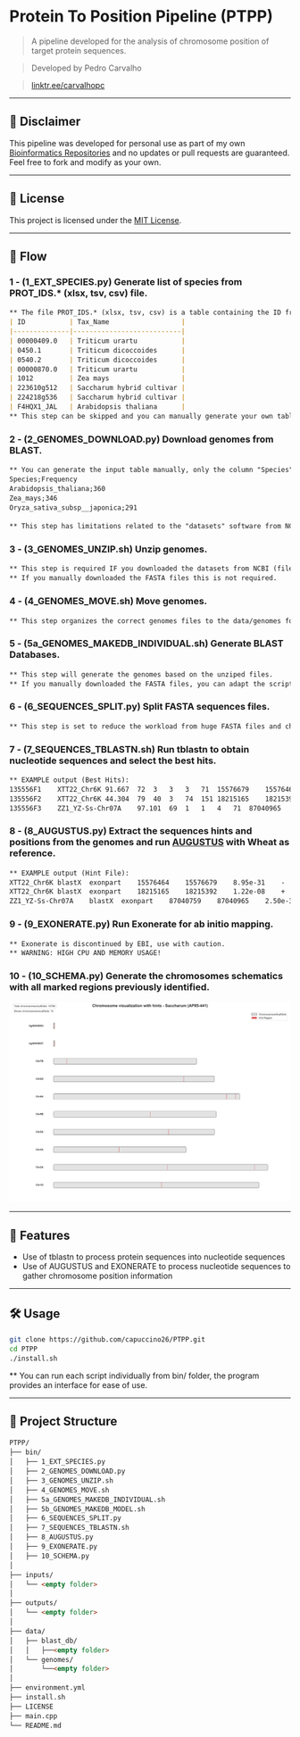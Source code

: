 # Protein To Position Pipeline (PTPP)

> A pipeline developed for the analysis of chromosome position of target protein sequences.

> Developed by Pedro Carvalho

> [linktr.ee/carvalhopc](linktr.ee/carvalhopc)

---

## 🤝 Disclaimer

This pipeline was developed for personal use as part of my own [Bioinformatics Repositories](https://github.com/capuccino26?tab=repositories) and no updates or pull requests are guaranteed.
Feel free to fork and modify as your own.

---

## 📄 License

This project is licensed under the [MIT License](LICENSE).

---
## 📘 Flow
### 1 - (1_EXT_SPECIES.py) Generate list of species from PROT_IDS.* (xlsx, tsv, csv) file.
```markdown
** The file PROT_IDS.* (xlsx, tsv, csv) is a table containing the ID from the FASTA file and the species:
| ID           | Tax_Name                  |
|--------------|---------------------------|
| 00000409.0   | Triticum urartu           |
| 0450.1       | Triticum dicoccoides      |
| 0540.2       | Triticum dicoccoides      |
| 00000870.0   | Triticum urartu           |
| 1012         | Zea mays                  |
| 223610g512   | Saccharum hybrid cultivar |
| 224218g536   | Saccharum hybrid cultivar |
| F4HQX1_JAL   | Arabidopsis thaliana      |
** This step can be skipped and you can manually generate your own table for step 2.
```
### 2 - (2_GENOMES_DOWNLOAD.py) Download genomes from BLAST.
```markdown
** You can generate the input table manually, only the column "Species" is required with all the species/genus you will use for further steps:
Species;Frequency
Arabidopsis_thaliana;360
Zea_mays;346
Oryza_sativa_subsp__japonica;291

** This step has limitations related to the "datasets" software from NCBI, it is recomended to manually download the genomes files (If you get errors the files will be corrupted). this script can, however, help with bulk experiments.
```

### 3 - (3_GENOMES_UNZIP.sh) Unzip genomes.
```markdown
** This step is required IF you downloaded the datasets from NCBI (files ncbi_dataset.zip).
** If you manually downloaded the FASTA files this is not required.
```

### 4 - (4_GENOMES_MOVE.sh) Move genomes.
```markdown
** This step organizes the correct genomes files to the data/genomes folder
```

### 5 - (5a_GENOMES_MAKEDB_INDIVIDUAL.sh) Generate BLAST Databases.
```markdown
** This step will generate the genomes based on the unziped files.
** If you manually downloaded the FASTA files, you can adapt the script (5b_GENOMES_MAKEDB_MODEL.sh) to merge the files and make the DB.
```

### 6 - (6_SEQUENCES_SPLIT.py) Split FASTA sequences files.
```markdown
** This step is set to reduce the workload from huge FASTA files and chunk analysis, you can split your input sequences by their species or by their genus.
```

### 7 - (7_SEQUENCES_TBLASTN.sh) Run tblastn to obtain nucleotide sequences and select the best hits.
```markdown
** EXAMPLE output (Best Hits):
135556F1	XTT22_Chr6K	91.667	72	3	3	3	71	15576679	15576464	8.95e-31	127
135556F2	XTT22_Chr6K	44.304	79	40	3	74	151	18215165	18215392	1.22e-08	63.9
135556F3	ZZ1_YZ-Ss-Chr07A	97.101	69	1	1	4	71	87040965	87040759	2.50e-31	129
```

### 8 - (8_AUGUSTUS.py) Extract the sequences hints and positions from the genomes and run [AUGUSTUS](https://github.com/Gaius-Augustus/Augustus) with Wheat as reference.
```markdown
** EXAMPLE output (Hint File):
XTT22_Chr6K	blastX	exonpart	15576464	15576679	8.95e-31	-	.	grp=135556F1;pri=4;src=M
XTT22_Chr6K	blastX	exonpart	18215165	18215392	1.22e-08	+	.	grp=135556F2;pri=4;src=M
ZZ1_YZ-Ss-Chr07A	blastX	exonpart	87040759	87040965	2.50e-31	-	.	grp=135556F3;pri=4;src=M
```

### 9 - (9_EXONERATE.py) Run Exonerate for ab initio mapping.
```markdown
** Exonerate is discontinued by EBI, use with caution.
** WARNING: HIGH CPU AND MEMORY USAGE!
```

### 10 - (10_SCHEMA.py) Generate the chromosomes schematics with all marked regions previously identified.
![Example of chromosome schematic](10_EXAMPLE.png)

---

## 🚀 Features

- Use of tblastn to process protein sequences into nucleotide sequences
- Use of AUGUSTUS and EXONERATE to process nucleotide sequences to gather chromosome position information

---

## 🛠️ Usage

```bash
git clone https://github.com/capuccino26/PTPP.git
cd PTPP
./install.sh
```

** You can run each script individually from bin/ folder, the program provides an interface for ease of use.

---

## 📂 Project Structure
```markdown
PTPP/
├── bin/
│   ├── 1_EXT_SPECIES.py
│   ├── 2_GENOMES_DOWNLOAD.py
│   ├── 3_GENOMES_UNZIP.sh
│   ├── 4_GENOMES_MOVE.sh
│   ├── 5a_GENOMES_MAKEDB_INDIVIDUAL.sh
│   ├── 5b_GENOMES_MAKEDB_MODEL.sh
│   ├── 6_SEQUENCES_SPLIT.py
│   ├── 7_SEQUENCES_TBLASTN.sh
│   ├── 8_AUGUSTUS.py
│   ├── 9_EXONERATE.py
│   ├── 10_SCHEMA.py
│
├── inputs/
│   └── <empty folder>
│
├── outputs/
│   └── <empty folder>
│
├── data/
│   ├── blast_db/
│   │   ├──<empty folder>
│   └── genomes/
│       └──<empty folder>
│
├── environment.yml
├── install.sh
├── LICENSE
├── main.cpp
└── README.md
```
